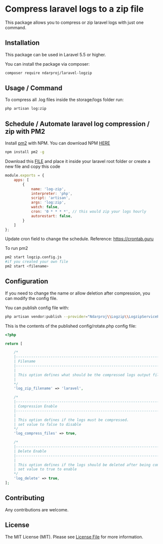 # Compress laravel logs to a zip file

This package allows you to compress or zip laravel logs with just one command.

## Installation

This package can be used in Laravel 5.5 or higher.

You can install the package via composer:

```bash
composer require ndarproj/laravel-logzip
```

## Usage / Command

To compress all .log files inside the storage/logs folder run:
```bash
php artisan log:zip
```

## Schedule / Automate laravel log compression / zip with PM2

Install [pm2](https://github.com/Unitech/pm2) with NPM. You can download NPM [HERE](https://nodejs.org/en/download/)
```bash
npm install pm2 -g
```
Download this [FILE](https://github.com/ndarproj/laravel-logzip/blob/main/logzip.config.js) and place it inside your laravel root folder or create a new file and copy this code
```js
module.exports = {
	apps: [
		{
			name: 'log-zip',
			interpreter: 'php',
			script: 'artisan',
			args: 'log:zip',
			watch: false,
			cron: '0 * * * *', // this would zip your logs hourly
			autorestart: false,
		}
	]
};
```
Update cron field to change the schedule. Reference: https://crontab.guru

To run pm2
```bash
pm2 start logzip.config.js 
#if you created your own file
pm2 start <filename>
```

## Configuration

If you need to change the name or allow deletion after compression, you can modify the config file.

You can publish config file with:

```bash
php artisan vendor:publish --provider="Ndarproj\\Logzip\\LogzipServiceProvider" --tag=config
```
This is the contents of the published config/rotate.php config file:

```php
<?php

return [

    /*
    |--------------------------------------------------------------------------
    | Filename
    |--------------------------------------------------------------------------
    |
    | This option defines what should be the compressed logs output filename.
    |
    */
    'log_zip_filename' => 'laravel',

    /*
    |--------------------------------------------------------------------------
    | Compression Enable
    |--------------------------------------------------------------------------
    |
    | This option defines if the logs must be compressed.
    | set value to false to disable
    */
    'log_compress_files' => true,

    /*
    |--------------------------------------------------------------------------
    | Delete Enable
    |--------------------------------------------------------------------------
    |
    | This option defines if the logs should be deleted after being compressed.
    | set value to true to enable
    */
    'log_delete' => true,
];
```

## Contributing

Any contributions are welcome.

## License

The MIT License (MIT). Please see [License File](LICENSE.md) for more information.
